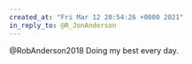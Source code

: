 ```yaml
---
created_at: "Fri Mar 12 20:54:26 +0000 2021"
in_reply_to: @R_JonAnderson
---
```


@RobAnderson2018 Doing my best every day.